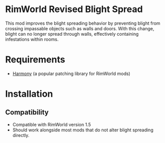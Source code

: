 # RimWorld Revised Blight Spread
This mod improves the blight spreading behavior by preventing blight from crossing impassable objects such as walls and doors. 
With this change, blight can no longer spread through walls, effectively containing infestations within rooms.

# Requirements
- [Harmony](https://github.com/pardeike/Harmony) (a popular patching library for RimWorld mods)


# Installation


## Compatibility
- Compatible with RimWorld version 1.5
- Should work alongside most mods that do not alter blight spreading directly.
